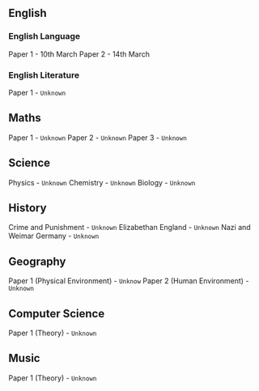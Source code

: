 ## English

### English Language

Paper 1 - 10th March
Paper 2 - 14th March

### English Literature

Paper 1 - ```Unknown```

## Maths

Paper 1 - ```Unknown```
Paper 2 - ```Unknown```
Paper 3 - ```Unknown```

## Science

Physics - ```Unknown```
Chemistry - ```Unknown```
Biology - ```Unknown```

## History

Crime and Punishment - ```Unknown```
Elizabethan England - ```Unknown```
Nazi and Weimar Germany - ```Unknown```

## Geography

Paper 1 (Physical Environment) - ```Unknow```
Paper 2 (Human Environment) - ```Unknown```

## Computer Science

Paper 1 (Theory) - ```Unknown```

## Music

Paper 1 (Theory) - ```Unknown```
